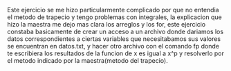 Este ejercicio se me hizo particularmente complicado por que no entendia el metodo de trapecio y tengo problemas con integrales, la explicacion que hizo la maestra me dejo mas clara los arreglos y los for, este ejercicio constaba basicamente de crear un acceso a un archivo donde dariamos los datos correspondientes a ciertas variables que necesitabamos sus valores se encuentran en datos.txt, y hacer otro archivo con el comando fp donde te escribiera los resultados de la funcion de x es igual a x^p y resolverlo por el metodo indicado por la maestra(metodo del trapecio).
